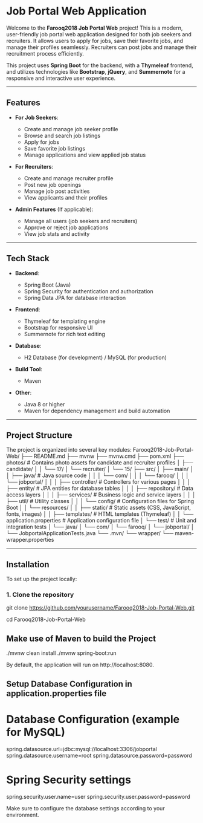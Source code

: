 # Job Portal Web Application

Welcome to the **Farooq2018 Job Portal Web** project! This is a modern, user-friendly job portal web application designed for both job seekers and recruiters. It allows users to apply for jobs, save their favorite jobs, and manage their profiles seamlessly. Recruiters can post jobs and manage their recruitment process efficiently.

This project uses **Spring Boot** for the backend, with a **Thymeleaf** frontend, and utilizes technologies like **Bootstrap**, **jQuery**, and **Summernote** for a responsive and interactive user experience.

---

## Features

- **For Job Seekers**:
  - Create and manage job seeker profile
  - Browse and search job listings
  - Apply for jobs
  - Save favorite job listings
  - Manage applications and view applied job status
  
- **For Recruiters**:
  - Create and manage recruiter profile
  - Post new job openings
  - Manage job post activities
  - View applicants and their profiles

- **Admin Features** (If applicable):
  - Manage all users (job seekers and recruiters)
  - Approve or reject job applications
  - View job stats and activity

---

## Tech Stack

- **Backend**: 
  - Spring Boot (Java)
  - Spring Security for authentication and authorization
  - Spring Data JPA for database interaction
  
- **Frontend**:
  - Thymeleaf for templating engine
  - Bootstrap for responsive UI
  - Summernote for rich text editing
  
- **Database**:
  - H2 Database (for development) / MySQL (for production)
  
- **Build Tool**:
  - Maven
  
- **Other**:
  - Java 8 or higher
  - Maven for dependency management and build automation

---

## Project Structure

The project is organized into several key modules:
Farooq2018-Job-Portal-Web/ ├── README.md ├── mvnw ├── mvnw.cmd ├── pom.xml ├── photos/ # Contains photo assets for candidate and recruiter profiles │ ├── candidate/ │ │ └── 17/ │ └── recruiter/ │ └── 15/ ├── src/ │ ├── main/ │ │ ├── java/ # Java source code │ │ │ └── com/ │ │ │ └── farooq/ │ │ │ └── jobportal/ │ │ │ ├── controller/ # Controllers for various pages │ │ │ ├── entity/ # JPA entities for database tables │ │ │ ├── repository/ # Data access layers │ │ │ ├── services/ # Business logic and service layers │ │ │ ├── util/ # Utility classes │ │ │ └── config/ # Configuration files for Spring Boot │ │ └── resources/ │ │ ├── static/ # Static assets (CSS, JavaScript, fonts, images) │ │ ├── templates/ # HTML templates (Thymeleaf) │ │ └── application.properties # Application configuration file │ └── test/ # Unit and integration tests │ └── java/
│ └── com/ │ └── farooq/ │ └── jobportal/ │ └── JobportalApplicationTests.java └── .mvn/ └── wrapper/ └── maven-wrapper.properties


---

## Installation

To set up the project locally:

### 1. Clone the repository

git clone https://github.com/yourusername/Farooq2018-Job-Portal-Web.git

cd Farooq2018-Job-Portal-Web

## Make use of Maven to build the Project
./mvnw clean install
./mvnw spring-boot:run

By default, the application will run on http://localhost:8080.

## Setup Database Configuration in application.properties file
# Database Configuration (example for MySQL)
spring.datasource.url=jdbc:mysql://localhost:3306/jobportal
spring.datasource.username=root
spring.datasource.password=password

# Spring Security settings
spring.security.user.name=user
spring.security.user.password=password

Make sure to configure the database settings according to your environment.


